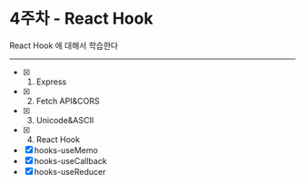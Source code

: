 # 4주차 - React Hook

React Hook 에 대해서 학습한다

---

- [x] 1. Express
- [x] 2. Fetch API&CORS
- [x] 3. Unicode&ASCII
- [x] 4. React Hook
- [x] hooks-useMemo
- [x] hooks-useCallback
- [x] hooks-useReducer
